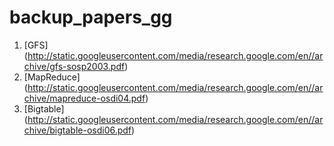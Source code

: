 # backup_papers_gg

1. [GFS] (http://static.googleusercontent.com/media/research.google.com/en//archive/gfs-sosp2003.pdf)
2. [MapReduce] (http://static.googleusercontent.com/media/research.google.com/en//archive/mapreduce-osdi04.pdf)
3. [Bigtable] (http://static.googleusercontent.com/media/research.google.com/en//archive/bigtable-osdi06.pdf)

